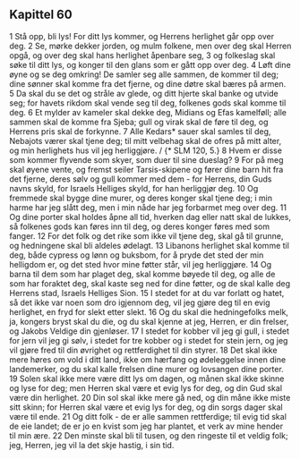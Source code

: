 ## Kapittel 60

1 Stå opp, bli lys! For ditt lys kommer, og Herrens herlighet går opp over deg.
2 Se, mørke dekker jorden, og mulm folkene, men over deg skal Herren opgå, og over deg skal hans herlighet åpenbare seg,
3 og folkeslag skal søke til ditt lys, og konger til den glans som er gått opp over deg.
4 Løft dine øyne og se deg omkring! De samler seg alle sammen, de kommer til deg; dine sønner skal komme fra det fjerne, og dine døtre skal bæres på armen.
5 Da skal du se det og stråle av glede, og ditt hjerte skal banke og utvide seg; for havets rikdom skal vende seg til deg, folkenes gods skal komme til deg.
6 Et mylder av kameler skal dekke deg, Midians og Efas kamelføll; alle sammen skal de komme fra Sjeba; gull og virak skal de føre til deg, og Herrens pris skal de forkynne.
7 Alle Kedars* sauer skal samles til deg, Nebajots værer skal tjene deg; til mitt velbehag skal de ofres på mitt alter, og min herlighets hus vil jeg herliggjøre. / {* SLM 120, 5.}
8 Hvem er disse som kommer flyvende som skyer, som duer til sine dueslag?
9 For på meg skal øyene vente, og fremst seiler Tarsis-skipene og fører dine barn hit fra det fjerne, deres sølv og gull kommer med dem - for Herrens, din Guds navns skyld, for Israels Helliges skyld, for han herliggjør deg.
10 Og fremmede skal bygge dine murer, og deres konger skal tjene deg; i min harme har jeg slått deg, men i min nåde har jeg forbarmet meg over deg.
11 Og dine porter skal holdes åpne all tid, hverken dag eller natt skal de lukkes, så folkenes gods kan føres inn til deg, og deres konger føres med som fanger.
12 For det folk og det rike som ikke vil tjene deg, skal gå til grunne, og hedningene skal bli aldeles ødelagt.
13 Libanons herlighet skal komme til deg, både cypress og lønn og buksbom, for å pryde det sted der min helligdom er, og det sted hvor mine føtter står, vil jeg herliggjøre.
14 Og barna til dem som har plaget deg, skal komme bøyede til deg, og alle de som har foraktet deg, skal kaste seg ned for dine føtter, og de skal kalle deg Herrens stad, Israels Helliges Sion.
15 I stedet for at du var forlatt og hatet, så det ikke var noen som dro igjennom deg, vil jeg gjøre deg til en evig herlighet, en fryd for slekt etter slekt.
16 Og du skal die hedningefolks melk, ja, kongers bryst skal du die, og du skal kjenne at jeg, Herren, er din frelser, og Jakobs Veldige din gjenløser.
17 I stedet for kobber vil jeg gi gull, i stedet for jern vil jeg gi sølv, i stedet for tre kobber og i stedet for stein jern, og jeg vil gjøre fred til din øvrighet og rettferdighet til din styrer.
18 Det skal ikke mere høres om vold i ditt land, ikke om hærfang og ødeleggelse innen dine landemerker, og du skal kalle frelsen dine murer og lovsangen dine porter.
19 Solen skal ikke mere være ditt lys om dagen, og månen skal ikke skinne og lyse for deg; men Herren skal være et evig lys for deg, og din Gud skal være din herlighet.
20 Din sol skal ikke mere gå ned, og din måne ikke miste sitt skinn; for Herren skal være et evig lys for deg, og din sorgs dager skal være til ende.
21 Og ditt folk - de er alle sammen rettferdige; til evig tid skal de eie landet; de er jo en kvist som jeg har plantet, et verk av mine hender til min ære.
22 Den minste skal bli til tusen, og den ringeste til et veldig folk; jeg, Herren, jeg vil la det skje hastig, i sin tid.
